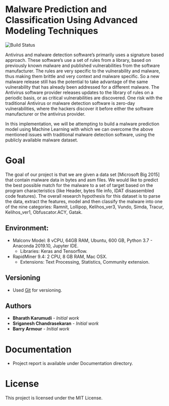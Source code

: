 # Malware Prediction and Classification Using Advanced Modeling Techniques
![Build Status](https://travis-ci.org/joemccann/dillinger.svg?branch=master)

Antivirus and malware detection software’s primarily uses a signature based approach.  These software’s use a set of rules from a library, based on previously known malware and published vulnerabilities from the software manufacturer.  The rules are very specific to the vulnerability and malware, thus making them brittle and very context and malware specific.  So a new malware release still has the potential to take advantage of the same vulnerability that has already been addressed for a different malware. The Antivirus software provider releases updates to the library of rules on a periodic basis, or as critical vulnerabilities are discovered. One risk with the traditional Antivirus or malware detection software is zero-day vulnerabilities, where the hackers discover it before either the software manufacturer or the antivirus provider. 

In this implementation, we will be attempting to build a malware prediction model using Machine Learning with which we can overcome the above mentioned issues with traditional malware detection software, using the publicly available malware dataset.

# Goal
The goal of our project is that we are given a data set [Microsoft Big 2015] that contain malware data in bytes and asm files. We would like to predict the best possible match for the malware to a set of target based on the program characteristics (like Header, bytes file info, IDAT disassembled code features). The overall research hypothesis for this dataset is to parse the data, extract the features, model and then classify the malware into one of the nine categories: Ramnit, Lollipop, Kelihos_ver3, Vundo, Simda, Tracur, Kelihos_ver1, Obfuscator.ACY, Gatak.

## Environment: 
* Malconv Model: 8 vCPU, 64GB RAM, Ubuntu, 600 GB, Python 3.7 - Anaconda 2019.10, Jupyter IDE.
     * Libraries: Keras and Tensorflow.
* RapidMiner 9.4: 2 CPU, 8 GB RAM, Mac OSX.
     * Extensions: Text Processing, Statistics, Community extension.

## Versioning
* Used [Git](https://github.com/) for versioning.

## Authors
* **Bharath Karumudi** - *Initial work*
* **Sriganesh Chandrasekaran** - *Initial work*
* **Barry Armour** - *Initial work*

# Documentation
* Project report is available under Documentation directory.

# License
This project is licensed under the MIT License.
